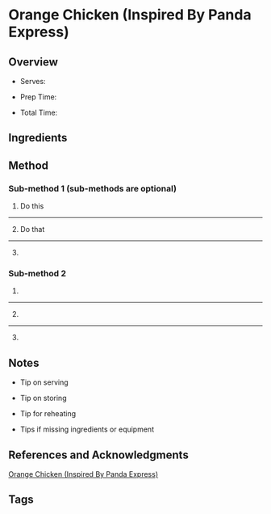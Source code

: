 # Orange Chicken (Inspired By Panda Express)

## Overview

- Serves:

- Prep Time:

- Total Time:

## Ingredients



## Method

### Sub-method 1 (sub-methods are optional)

1. Do this
---
2. Do that
---
3.

### Sub-method 2

1.
---
2.
---
3.

## Notes

- Tip on serving

- Tip on storing

- Tip for reheating

- Tips if missing ingredients or equipment

## References and Acknowledgments

[Orange Chicken (Inspired By Panda Express)](https://tasty.co/recipe/orange-chicken-inspired-by-panda-express)

## Tags


